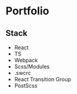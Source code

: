 # Portfolio

## Stack

- React
- TS
- Webpack
- Scss/Modules
- .swcrc
- React Transition Group
- PostScss
